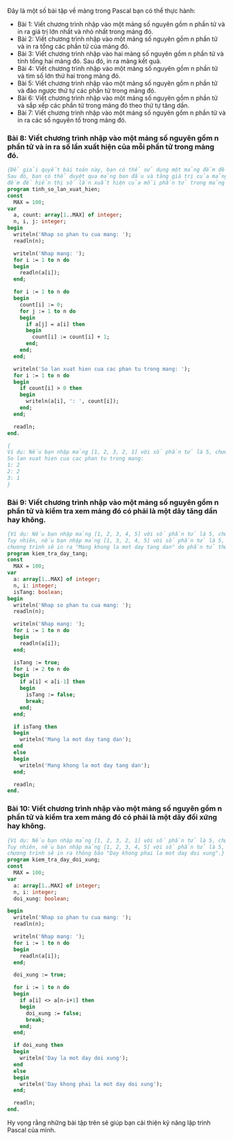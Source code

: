 Đây là một số bài tập về mảng trong Pascal bạn có thể thực hành:

- Bài 1: Viết chương trình nhập vào một mảng số nguyên gồm n phần tử và in ra giá trị lớn nhất và nhỏ nhất trong mảng đó.
- Bài 2: Viết chương trình nhập vào một mảng số nguyên gồm n phần tử và in ra tổng các phần tử của mảng đó.
- Bài 3: Viết chương trình nhập vào hai mảng số nguyên gồm n phần tử và tính tổng hai mảng đó. Sau đó, in ra mảng kết quả.
- Bài 4: Viết chương trình nhập vào một mảng số nguyên gồm n phần tử và tìm số lớn thứ hai trong mảng đó.
- Bài 5: Viết chương trình nhập vào một mảng số nguyên gồm n phần tử và đảo ngược thứ tự các phần tử trong mảng đó.
- Bài 6: Viết chương trình nhập vào một mảng số nguyên gồm n phần tử và sắp xếp các phần tử trong mảng đó theo thứ tự tăng dần.
- Bài 7: Viết chương trình nhập vào một mảng số nguyên gồm n phần tử và in ra các số nguyên tố trong mảng đó.

### Bài 8: Viết chương trình nhập vào một mảng số nguyên gồm n phần tử và in ra số lần xuất hiện của mỗi phần tử trong mảng đó.
```pascal
{Để giải quyết bài toán này, bạn có thể sử dụng một mảng đếm để lưu trữ số lần xuất hiện của mỗi phần tử trong mảng ban đầu. 
Sau đó, bạn có thể duyệt qua mảng ban đầu và tăng giá trị của mảng đếm tương ứng với phần tử hiện tại. Cuối cùng, in ra mảng 
đếm để hiển thị số lần xuất hiện của mỗi phần tử trong mảng ban đầu. Dưới đây là đoạn code minh họa cho phương pháp này:}
program tinh_so_lan_xuat_hien;
const
  MAX = 100;
var
  a, count: array[1..MAX] of integer;
  n, i, j: integer;
begin
  writeln('Nhap so phan tu cua mang: ');
  readln(n);

  writeln('Nhap mang: ');
  for i := 1 to n do
  begin
    readln(a[i]);
  end;

  for i := 1 to n do
  begin
    count[i] := 0;
    for j := 1 to n do
    begin
      if a[j] = a[i] then
      begin
        count[i] := count[i] + 1;
      end;
    end;
  end;

  writeln('So lan xuat hien cua cac phan tu trong mang: ');
  for i := 1 to n do
  begin
    if count[i] > 0 then
    begin
      writeln(a[i], ': ', count[i]);
    end;
  end;

  readln;
end.

{
Ví dụ: Nếu bạn nhập mảng [1, 2, 3, 2, 1] với số phần tử là 5, chương trình sẽ in ra:
So lan xuat hien cua cac phan tu trong mang: 
1: 2
2: 2
3: 1
}
```

### Bài 9: Viết chương trình nhập vào một mảng số nguyên gồm n phần tử và kiểm tra xem mảng đó có phải là một dãy tăng dần hay không.
```pascal
{Ví dụ: Nếu bạn nhập mảng [1, 2, 3, 4, 5] với số phần tử là 5, chương trình sẽ in ra "Mang la mot day tang dan".
Tuy nhiên, nếu bạn nhập mảng [1, 3, 2, 4, 5] với số phần tử là 5, 
chương trình sẽ in ra "Mang khong la mot day tang dan" do phần tử thứ ba không lớn hơn phần tử thứ hai.}
program kiem_tra_day_tang;
const
  MAX = 100;
var
  a: array[1..MAX] of integer;
  n, i: integer;
  isTang: boolean;
begin
  writeln('Nhap so phan tu cua mang: ');
  readln(n);

  writeln('Nhap mang: ');
  for i := 1 to n do
  begin
    readln(a[i]);
  end;

  isTang := true;
  for i := 2 to n do
  begin
    if a[i] < a[i-1] then
    begin
      isTang := false;
      break;
    end;
  end;

  if isTang then
  begin
    writeln('Mang la mot day tang dan');
  end
  else
  begin
    writeln('Mang khong la mot day tang dan');
  end;

  readln;
end.
```

### Bài 10: Viết chương trình nhập vào một mảng số nguyên gồm n phần tử và kiểm tra xem mảng đó có phải là một dãy đối xứng hay không.
```pascal
{Ví dụ: Nếu bạn nhập mảng [1, 2, 3, 2, 1] với số phần tử là 5, chương trình sẽ in ra thông báo "Day la mot day doi xung". 
Tuy nhiên, nếu bạn nhập mảng [1, 2, 3, 4, 5] với số phần tử là 5, 
chương trình sẽ in ra thông báo "Day khong phai la mot day doi xung".}
program kiem_tra_day_doi_xung;
const
  MAX = 100;
var
  a: array[1..MAX] of integer;
  n, i: integer;
  doi_xung: boolean;

begin
  writeln('Nhap so phan tu cua mang: ');
  readln(n);

  writeln('Nhap mang: ');
  for i := 1 to n do
  begin
    readln(a[i]);
  end;

  doi_xung := true;

  for i := 1 to n do
  begin
    if a[i] <> a[n-i+1] then
    begin
      doi_xung := false;
      break;
    end;
  end;

  if doi_xung then
  begin
    writeln('Day la mot day doi xung');
  end
  else
  begin
    writeln('Day khong phai la mot day doi xung');
  end;

  readln;
end.
```

Hy vọng rằng những bài tập trên sẽ giúp bạn cải thiện kỹ năng lập trình Pascal của mình.

